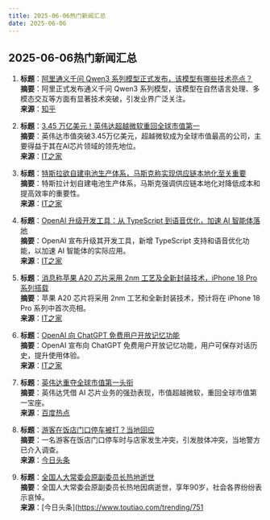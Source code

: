 ```yaml
---
title: 2025-06-06热门新闻汇总
date: 2025-06-06
---
```

## 2025-06-06热门新闻汇总

1. **标题**：[阿里通义千问 Qwen3 系列模型正式发布，该模型有哪些技术亮点？](https://www.zhihu.com/question/1900300358229652607)  
   **摘要**：阿里正式发布通义千问 Qwen3 系列模型，该模型在自然语言处理、多模态交互等方面有显著技术突破，引发业界广泛关注。  
   **来源**：[知乎](https://www.zhihu.com/question/1900300358229652607)

2. **标题**：[3.45 万亿美元！英伟达超越微软重回全球市值第一](https://www.ithome.com/0/858/157.htm)  
   **摘要**：英伟达市值突破3.45万亿美元，超越微软成为全球市值最高的公司，主要得益于其在AI芯片领域的领先地位。  
   **来源**：[IT之家](https://www.ithome.com/0/858/157.htm)

3. **标题**：[特斯拉欲自建电池生产体系，马斯克称实现供应链本地化至关重要](https://www.ithome.com/0/858/155.htm)  
   **摘要**：特斯拉计划自建电池生产体系，马斯克强调供应链本地化对降低成本和提高效率的重要性。  
   **来源**：[IT之家](https://www.ithome.com/0/858/155.htm)

4. **标题**：[OpenAI 升级开发工具：从 TypeScript 到语音优化，加速 AI 智能体落地](https://www.ithome.com/0/858/144.htm)  
   **摘要**：OpenAI 宣布升级其开发工具，新增 TypeScript 支持和语音优化功能，以加速 AI 智能体的实际应用。  
   **来源**：[IT之家](https://www.ithome.com/0/858/144.htm)

5. **标题**：[消息称苹果 A20 芯片采用 2nm 工艺及全新封装技术，iPhone 18 Pro 系列搭载](https://www.ithome.com/0/858/148.htm)  
   **摘要**：苹果 A20 芯片将采用 2nm 工艺和全新封装技术，预计将在 iPhone 18 Pro 系列中首次亮相。  
   **来源**：[IT之家](https://www.ithome.com/0/858/148.htm)

6. **标题**：[OpenAI 向 ChatGPT 免费用户开放记忆功能](https://www.ithome.com/0/858/141.htm)  
   **摘要**：OpenAI 宣布向 ChatGPT 免费用户开放记忆功能，用户可保存对话历史，提升使用体验。  
   **来源**：[IT之家](https://www.ithome.com/0/858/141.htm)

7. **标题**：[英伟达重夺全球市值第一头衔](https://www.baidu.com/s?ie=UTF-8&wd=%E8%8B%B1%E4%BC%9F%E8%BE%BE%E9%87%8D%E5%A4%BA%E5%85%A8%E7%90%83%E5%B8%82%E5%80%BC%E7%AC%AC%E4%B8%80%E5%A4%B4%E8%A1%94)  
   **摘要**：英伟达凭借 AI 芯片业务的强劲表现，市值超越微软，重回全球市值第一宝座。  
   **来源**：[百度热点](https://www.baidu.com/s?ie=UTF-8&wd=%E8%8B%B1%E4%BC%9F%E8%BE%BE%E9%87%8D%E5%A4%BA%E5%85%A8%E7%90%83%E5%B8%82%E5%80%BC%E7%AC%AC%E4%B8%80%E5%A4%B4%E8%A1%94)

8. **标题**：[游客在饭店门口停车被打？当地回应](https://www.toutiao.com/trending/7512751976237695039/)  
   **摘要**：一名游客在饭店门口停车时与店家发生冲突，引发肢体冲突，当地警方已介入调查。  
   **来源**：[今日头条](https://www.toutiao.com/trending/7512751976237695039/)

9. **标题**：[全国人大常委会原副委员长热地逝世](https://www.toutiao.com/trending/7512788716319064074/)  
   **摘要**：全国人大常委会原副委员长热地因病逝世，享年90岁，社会各界纷纷表示哀悼。  
   **来源**：[今日头条](https://www.toutiao.com/trending/751